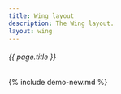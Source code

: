 ```yaml
---
title: Wing layout
description: The Wing layout.
layout: wing
---
```

###### _{{ page.title }}_

{% include demo-new.md %}